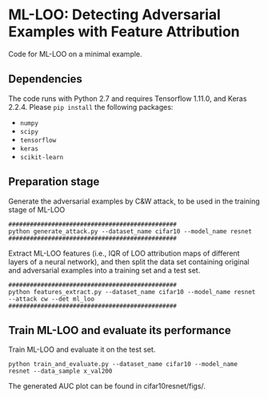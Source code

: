 # ML-LOO: Detecting Adversarial Examples with Feature Attribution

Code for ML-LOO on a minimal example.

## Dependencies
The code runs with Python 2.7 and requires Tensorflow 1.11.0, and Keras 2.2.4. Please `pip install` the following packages:
- `numpy`
- `scipy`
- `tensorflow` 
- `keras`
- `scikit-learn`

## Preparation stage
Generate the adversarial examples by C&W attack, to be used in the training stage of ML-LOO

```shell
###############################################
python generate_attack.py --dataset_name cifar10 --model_name resnet
###############################################
```

Extract ML-LOO features (i.e., IQR of LOO attribution maps of different layers of a neural network), and then split the data set containing original and adversarial examples into a training set and a test set. 

```shell
###############################################
python features_extract.py --dataset_name cifar10 --model_name resnet --attack cw --det ml_loo
###############################################
```

## Train ML-LOO and evaluate its performance
Train ML-LOO and evaluate it on the test set.
```shell
python train_and_evaluate.py --dataset_name cifar10 --model_name resnet --data_sample x_val200
```
The generated AUC plot can be found in cifar10resnet/figs/.














 
